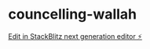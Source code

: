 # councelling-wallah

[Edit in StackBlitz next generation editor ⚡️](https://stackblitz.com/~/github.com/Shivamraj9/councelling-wallah)
